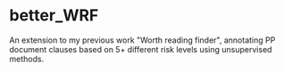 # better_WRF
An extension to my previous work "Worth reading finder", annotating PP document clauses based on 5+ different risk levels using unsupervised methods.
